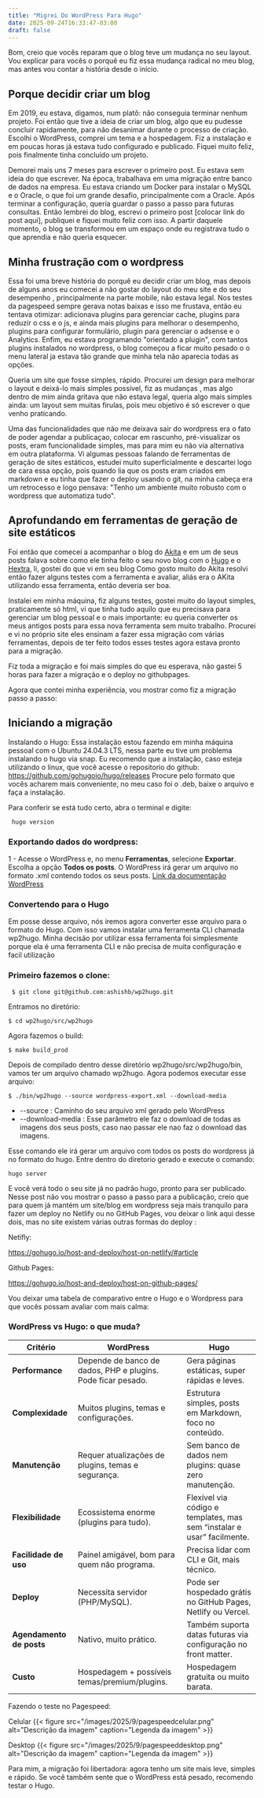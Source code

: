 ```yaml
---
title: "Migrei Do WordPress Para Hugo"
date: 2025-09-24T16:33:47-03:00
draft: false
---
```


Bom, creio que vocês reparam que o blog teve um mudança no seu layout. Vou explicar para vocês o porquê
eu fiz essa mudança radical no meu blog, mas antes vou contar a história desde o início.

## Porque decidir criar um blog
Em 2019, eu estava, digamos, num platô: não conseguia terminar nenhum projeto.
Foi então que tive a ideia de criar um blog, algo que eu pudesse concluir rapidamente, para não desanimar durante o processo de criação.
Escolhi o WordPress, comprei um tema e a hospedagem. Fiz a instalação e em poucas horas já estava tudo configurado e publicado. Fiquei muito feliz, pois finalmente tinha concluído um projeto.

Demorei mais uns 7 meses para escrever o primeiro post. Eu estava  sem ideia do que escrever. Na época, trabalhava em uma migração entre banco de dados na empresa. Eu estava criando  um Docker para instalar o MySQL e o Oracle, o que foi um  grande desafio, principalmente com a Oracle.
Após terminar a configuração, queria guardar o passo a passo para futuras consultas. Então lembrei do blog, escrevi o primeiro post [colocar link do post aqui], publiquei e fiquei muito feliz com isso. A partir daquele momento, o blog se transformou em um espaço onde eu registrava tudo o que aprendia e não queria esquecer.

## Minha frustração com o wordpress
Essa foi uma breve história do porquê eu decidir criar um blog, mas depois de alguns anos eu comecei  a não gostar do layout do meu site e do seu desempenho , principalmente na parte mobile, não estava legal.
Nos testes da pagespeed sempre gerava notas baixas e isso me frustava, então eu tentava otimizar: adicionava plugins para gerenciar cache, plugins para reduzir o css e o js, e ainda mais plugins para melhorar o desempenho, plugins para configurar formulário, plugin para gerenciar o adsense e o Analytics.
Enfim, eu estava programando "orientado a plugin", com tantos plugins instalados no  wordpress, o blog começou a  ficar muito pesado o 
o menu lateral ja estava tão grande que minha tela não aparecia todas as opções.

Queria um site que fosse simples, rápido. Procurei um design para melhorar o layout e deixá-lo mais simples possível, fiz as mudanças , mas algo dentro de mim ainda gritava que não estava legal, queria algo mais simples ainda:
um layout sem muitas firulas, pois meu objetivo é só escrever o que venho praticando.

Uma das funcionalidades que não me deixava sair do wordpress era o fato de poder agendar a publicaçao, colocar em rascunho, pré-visualizar os posts, eram funcionalidade simples, mas para mim eu não via alternativa em outra plataforma.
Vi algumas pessoas falando de ferramentas de geração de sites estáticos, estudei muito superficialmente e descartei logo de cara essa opção, pois quando lia que os posts eram criados em markdown e eu tinha que fazer o deploy usando o git, na minha cabeça era um retrocesso e logo pensava:
"Tenho um ambiente muito robusto com o wordpress que automatiza tudo".

## Aprofundando em ferramentas de geração de site estáticos
Foi então que comecei a acompanhar o blog do [Akita](https://akitaonrails.com/2025/09/10/meu-novo-blog-como-eu-fiz/) e em um de seus posts falava sobre como ele tinha feito o seu novo blog com o [Hugo](https://gohugo.io/hugo-modules/) e o [Hextra](https://themes.gohugo.io/themes/hextra/), li, gostei do que vi em seu blog
Como gosto muito do Akita resolvi então fazer alguns testes com a ferramenta e avaliar, aliás era o AKita utilizando essa ferramenta, então deveria ser boa.

Instalei em minha máquina, fiz alguns testes, gostei muito do layout simples, praticamente só html, vi que tinha tudo aquilo que eu precisava para gerenciar um blog pessoal e o mais importante: eu queria converter os meus antigos posts para essa nova ferramenta sem muito trabalho. 
Procurei e vi no próprio site eles ensinam a fazer essa migração com várias ferramentas, depois de ter feito todos esses testes agora estava pronto para a migração.

Fiz toda a migração e foi mais simples do que eu esperava, não gastei 5 horas para fazer a migração e o deploy no githubpages.

Agora que contei minha experiência, vou mostrar como fiz a migração passo a passo:

## Iniciando a migração
Instalando o Hugo:
Essa instalação estou fazendo em minha máquina pessoal com o Ubuntu 24.04.3 LTS, nessa parte eu tive um problema instalando o hugo via snap. Eu recomendo que a instalação, caso esteja utilizando o linux, que você acesse o repositorio 
do github:
https://github.com/gohugoio/hugo/releases
Procure pelo formato que vocês acharem mais conveniente, no meu caso foi o .deb, baixe o arquivo e faça a instalação.

Para conferir se está tudo certo, abra o terminal e digite:
```
 hugo version
```

### Exportando dados do wordpress:
1 - Acesse o WordPress e, no menu **Ferramentas**, selecione **Exportar**. Escolha a opção **Todos os posts**. O WordPress irá gerar um arquivo no formato .xml contendo todos os seus posts.
[Link da documentação  WordPress](https://wordpress.org/documentation/article/tools-export-screen/)

### Convertendo para o Hugo 
Em posse desse arquivo, nós iremos agora converter esse arquivo para o formato do Hugo. Com isso vamos instalar uma ferramenta CLI chamada wp2hugo.
Minha decisão por utilizar essa ferramenta foi simplesmente porque ela é uma ferramenta CLI e não precisa de muita configuração e facil utilização

### Primeiro fazemos o clone:
```
 $ git clone git@github.com:ashishb/wp2hugo.git  
```

Entramos no diretório:
```
$ cd wp2hugo/src/wp2hugo 

```

Agora fazemos o build:
```
$ make build_prod 

```


Depois de compilado dentro desse diretório wp2hugo/src/wp2hugo/bin, vamos ter um arquivo chamado wp2hugo. Agora podemos executar esse arquivo:
```
$ ./bin/wp2hugo --source wordpress-export.xml --download-media
```

- --source : Caminho do seu arquivo xml gerado pelo WordPress
- --download-media :  Esse parâmetro ele faz o download de todas as imagens dos seus posts, caso nao passar ele nao faz o download das imagens. 

Esse comando ele irá gerar um arquivo  com todos os posts do wordpress já no formato do hugo. Entre dentro do diretorio gerado e execute o comando:

```
hugo server
```

E você verá todo o seu site já no padrão hugo, pronto para ser publicado. Nesse post não vou mostrar o passo a passo para a publicação, creio que para quem
já mantém um site/blog em  wordpress seja mais tranquilo para fazer um deploy no Netlify ou no GitHub Pages, vou deixar o link aqui desse dois, mas no site existem várias outras formas do deploy :

Netifly:

https://gohugo.io/host-and-deploy/host-on-netlify/#article

Github Pages:

https://gohugo.io/host-and-deploy/host-on-github-pages/

Vou deixar uma tabela de comparativo entre o Hugo e o Wordpress para que vocês possam avaliar com mais calma:

### WordPress vs Hugo: o que muda?

| **Critério**            | **WordPress**                                                                 | **Hugo**                                                                 |
|--------------------------|-------------------------------------------------------------------------------|---------------------------------------------------------------------------|
| **Performance**          | Depende de banco de dados, PHP e plugins. Pode ficar pesado.                 | Gera páginas estáticas, super rápidas e leves.                           |
| **Complexidade**         | Muitos plugins, temas e configurações.                                        | Estrutura simples, posts em Markdown, foco no conteúdo.                   |
| **Manutenção**           | Requer atualizações de plugins, temas e segurança.                            | Sem banco de dados nem plugins: quase zero manutenção.                    |
| **Flexibilidade**        | Ecossistema enorme (plugins para tudo).                                       | Flexível via código e templates, mas sem “instalar e usar” facilmente.    |
| **Facilidade de uso**    | Painel amigável, bom para quem não programa.                                  | Precisa lidar com CLI e Git, mais técnico.                                |
| **Deploy**               | Necessita servidor (PHP/MySQL).                                               | Pode ser hospedado grátis no GitHub Pages, Netlify ou Vercel.             |
| **Agendamento de posts** | Nativo, muito prático.                                                        | Também suporta datas futuras via configuração no front matter.             |
| **Custo**                | Hospedagem + possíveis temas/premium/plugins.                                 | Hospedagem gratuita ou muito barata.                                      |

Fazendo o teste no Pagespeed:

Celular
{{< figure src="/images/2025/9/pagespeedcelular.png" alt="Descrição da imagem" caption="Legenda da imagem" >}}

Desktop
{{< figure src="/images/2025/9/pagespeeddesktop.png" alt="Descrição da imagem" caption="Legenda da imagem" >}}


Para mim, a migração foi libertadora: agora tenho um site mais leve, simples e rápido. Se você também sente que o WordPress está pesado, recomendo testar o Hugo.


